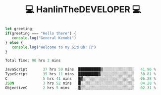 # <p align="center"> 💻 HanlinTheDEVELOPER 💻 </p>
 ```js
let greeting;
 if(greeting === "Hello there") {
    console.log("General Kenobi")
} else { 
    console.log("Welcome to my GitHub! 👋")
}
```



<!--START_SECTION:waka-->

```js
Total Time: 90 hrs 2 mins

JavaScript       37 hrs 59 mins  ██████████▒░░░░░░░░░░░░░░   41.90 %
TypeScript       35 hrs 11 mins  █████████▓░░░░░░░░░░░░░░░   38.81 %
C                5 hrs 41 mins   █▓░░░░░░░░░░░░░░░░░░░░░░░   06.28 %
JSON             3 hrs 52 mins   █░░░░░░░░░░░░░░░░░░░░░░░░   04.28 %
ObjectiveC       2 hrs 5 mins    ▓░░░░░░░░░░░░░░░░░░░░░░░░   02.31 %
```

<!--END_SECTION:waka-->


